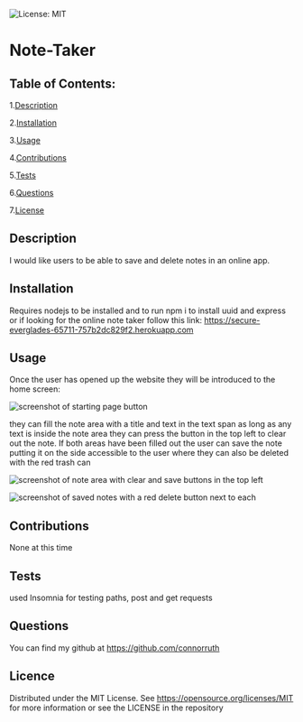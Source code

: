  ![License: MIT](https://img.shields.io/badge/License-MIT-yellow.svg)

# Note-Taker

## Table of Contents:
1.[Description](#Description)

2.[Installation](#Installation)

3.[Usage](#Usage)

4.[Contributions](#Contributions)

5.[Tests](#Tests)

6.[Questions](#Questions)

7.[License](#License)


## Description
I would like users to be able to save and delete notes in an online app.

## Installation
Requires nodejs to be installed and to run npm i to install uuid and express or if looking for the online note taker follow this link: https://secure-everglades-65711-757b2dc829f2.herokuapp.com

## Usage
Once the user has opened up the website they will be introduced to the home screen:

![screenshot of starting page button](https://i.imgur.com/GDBsiwP.png)

they can fill the note area with a title and text in the text span as long as any text is inside the note area they can press the button in the top left to clear out the note. If both areas have been filled out the user can save the note putting it on the side accessible to the user where they can also be deleted with the red trash can

![screenshot of note area with clear and save buttons in the top left](https://i.imgur.com/zJLGpND.png)

![screenshot of saved notes with a red delete button next to each](https://i.imgur.com/ZQb1XPt.png)
## Contributions
None at this time

## Tests
used Insomnia for testing paths, post and get requests

## Questions
You can find my github at https://github.com/connorruth

## Licence
Distributed under the MIT License. See https://opensource.org/licenses/MIT for more information or see the LICENSE in the repository
